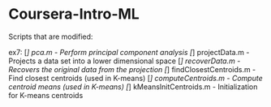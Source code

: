 # Coursera-Intro-ML

Scripts that are modified:

ex7:
[*] pca.m - Perform principal component analysis
[*] projectData.m - Projects a data set into a lower dimensional space
[*] recoverData.m - Recovers the original data from the projection
[*] findClosestCentroids.m - Find closest centroids (used in K-means)
[*] computeCentroids.m - Compute centroid means (used in K-means)
[*] kMeansInitCentroids.m - Initialization for K-means centroids